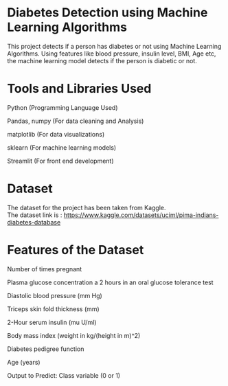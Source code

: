 
# Diabetes Detection using Machine Learning Algorithms

This project detects if a person has diabetes or not using  Machine Learning Algorithms.
Using features like blood pressure, insulin level, BMI, Age etc, the machine learning model
detects if the person is diabetic or not.

# Tools and Libraries Used

Python (Programming Language Used)

Pandas, numpy (For data cleaning and Analysis)

matplotlib (For data visualizations)

sklearn (For machine learning models)

Streamlit (For front end development)

# Dataset

The dataset for the project has been taken from Kaggle.  
The dataset link is : https://www.kaggle.com/datasets/uciml/pima-indians-diabetes-database

# Features of the Dataset

Number of times pregnant

Plasma glucose concentration a 2 hours in an oral glucose tolerance test

Diastolic blood pressure (mm Hg)

Triceps skin fold thickness (mm)

2-Hour serum insulin (mu U/ml)

Body mass index (weight in kg/(height in m)^2)

Diabetes pedigree function

Age (years)

Output to Predict: Class variable (0 or 1)
